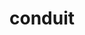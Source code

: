---
title: "conduit"
layout: cache
categories: [package, v0.21.2]
meta: {"versions": ["0.8.8"], "compilers": ["cce@=15.0.1", "gcc@=11.1.0", "gcc@=11.4.0", "gcc@=7.3.1", "gcc@=7.5.0", "gcc@=9.4.0", "oneapi@=2023.2.0"], "oss": ["amzn2", "rhel8", "ubuntu18.04", "ubuntu20.04"], "platforms": ["linux"], "targets": ["aarch64", "neoverse_n1", "neoverse_v1", "ppc64le", "x86_64_v3", "zen4"], "stacks": ["data-vis-sdk", "e4s", "e4s-cray-rhel", "e4s-neoverse_v1", "e4s-oneapi", "e4s-power", "radiuss", "radiuss-aws", "radiuss-aws-aarch64", "root"], "num_specs": 17, "num_specs_by_stack": {"radiuss-aws-aarch64": 2, "root": 17, "radiuss-aws": 1, "e4s-cray-rhel": 1, "radiuss": 2, "e4s-neoverse_v1": 3, "e4s-power": 2, "data-vis-sdk": 2, "e4s": 3, "e4s-oneapi": 1}}
spec_details: [{"hash": "audjjpgcrvkjfvrj4eiggawdsqfmkkqh", "compiler": "gcc@=7.3.1", "versions": ["0.8.8"], "os": "amzn2", "platform": "linux", "target": "aarch64", "variants": ["~adios", "+blt_find_mpi", "build_system=cmake", "build_type=Release", "~caliper", "~doc", "~doxygen", "+examples", "+fortran", "generator=make", "+hdf5", "+hdf5_compat", "~ipo", "+mpi", "+parmetis", "~python", "+shared", "~silo", "+test", "+utilities", "~zfp"], "stacks": ["radiuss-aws-aarch64", "root"], "size": "-", "tarball": "https://binaries.spack.io/v0.21.2/build_cache/linux-amzn2-aarch64/gcc-7.3.1/conduit-0.8.8/linux-amzn2-aarch64-gcc-7.3.1-conduit-0.8.8-audjjpgcrvkjfvrj4eiggawdsqfmkkqh.spack"}, {"hash": "57zavwo2dpws7nwbft6vciptfe5ssvzq", "compiler": "gcc@=7.3.1", "versions": ["0.8.8"], "os": "amzn2", "platform": "linux", "target": "neoverse_n1", "variants": ["~adios", "+blt_find_mpi", "build_system=cmake", "build_type=Release", "~caliper", "~doc", "~doxygen", "+examples", "+fortran", "generator=make", "+hdf5", "+hdf5_compat", "~ipo", "+mpi", "+parmetis", "~python", "+shared", "~silo", "+test", "+utilities", "~zfp"], "stacks": ["radiuss-aws-aarch64", "root"], "size": "-", "tarball": "https://binaries.spack.io/v0.21.2/build_cache/linux-amzn2-neoverse_n1/gcc-7.3.1/conduit-0.8.8/linux-amzn2-neoverse_n1-gcc-7.3.1-conduit-0.8.8-57zavwo2dpws7nwbft6vciptfe5ssvzq.spack"}, {"hash": "3sjaohyzk2mvv5utf3rt2ntbexibptqn", "compiler": "gcc@=7.3.1", "versions": ["0.8.8"], "os": "amzn2", "platform": "linux", "target": "x86_64_v3", "variants": ["~adios", "+blt_find_mpi", "build_system=cmake", "build_type=Release", "~caliper", "~doc", "~doxygen", "+examples", "+fortran", "generator=make", "+hdf5", "+hdf5_compat", "~ipo", "+mpi", "+parmetis", "~python", "+shared", "~silo", "+test", "+utilities", "~zfp"], "stacks": ["root", "radiuss-aws"], "size": "-", "tarball": "https://binaries.spack.io/v0.21.2/build_cache/linux-amzn2-x86_64_v3/gcc-7.3.1/conduit-0.8.8/linux-amzn2-x86_64_v3-gcc-7.3.1-conduit-0.8.8-3sjaohyzk2mvv5utf3rt2ntbexibptqn.spack"}, {"hash": "mlfr5jnagbxgzefsgwl3kileu6mdqbxh", "compiler": "cce@=15.0.1", "versions": ["0.8.8"], "os": "rhel8", "platform": "linux", "target": "zen4", "variants": ["~adios", "+blt_find_mpi", "build_system=cmake", "build_type=Release", "~caliper", "~doc", "~doxygen", "+examples", "+fortran", "generator=make", "+hdf5", "+hdf5_compat", "~ipo", "+mpi", "+parmetis", "~python", "+shared", "~silo", "+test", "+utilities", "~zfp"], "stacks": ["root", "e4s-cray-rhel"], "size": "-", "tarball": "https://binaries.spack.io/v0.21.2/build_cache/linux-rhel8-zen4/cce-15.0.1/conduit-0.8.8/linux-rhel8-zen4-cce-15.0.1-conduit-0.8.8-mlfr5jnagbxgzefsgwl3kileu6mdqbxh.spack"}, {"hash": "63gddwcdgdj6xz63ajrakiiyadnovj2p", "compiler": "gcc@=7.5.0", "versions": ["0.8.8"], "os": "ubuntu18.04", "platform": "linux", "target": "x86_64_v3", "variants": ["~adios", "+blt_find_mpi", "build_system=cmake", "build_type=Release", "~caliper", "~doc", "~doxygen", "+examples", "+fortran", "generator=make", "+hdf5", "+hdf5_compat", "~ipo", "+mpi", "+parmetis", "~python", "+shared", "~silo", "+test", "+utilities", "~zfp"], "stacks": ["radiuss", "root"], "size": "-", "tarball": "https://binaries.spack.io/v0.21.2/build_cache/linux-ubuntu18.04-x86_64_v3/gcc-7.5.0/conduit-0.8.8/linux-ubuntu18.04-x86_64_v3-gcc-7.5.0-conduit-0.8.8-63gddwcdgdj6xz63ajrakiiyadnovj2p.spack"}, {"hash": "3nhlrp3vxfw3o6cqmcmle4ww6nogyupy", "compiler": "gcc@=7.5.0", "versions": ["0.8.8"], "os": "ubuntu18.04", "platform": "linux", "target": "x86_64_v3", "variants": ["~adios", "+blt_find_mpi", "build_system=cmake", "build_type=Release", "~caliper", "~doc", "~doxygen", "+examples", "+fortran", "generator=make", "+hdf5", "+hdf5_compat", "~ipo", "+mpi", "+parmetis", "~python", "+shared", "~silo", "+test", "+utilities", "~zfp"], "stacks": ["radiuss", "root"], "size": "-", "tarball": "https://binaries.spack.io/v0.21.2/build_cache/linux-ubuntu18.04-x86_64_v3/gcc-7.5.0/conduit-0.8.8/linux-ubuntu18.04-x86_64_v3-gcc-7.5.0-conduit-0.8.8-3nhlrp3vxfw3o6cqmcmle4ww6nogyupy.spack"}, {"hash": "gle25f6cde533yzfurlvjhpkqrqoqdwr", "compiler": "gcc@=11.4.0", "versions": ["0.8.8"], "os": "ubuntu20.04", "platform": "linux", "target": "neoverse_v1", "variants": ["~adios", "+blt_find_mpi", "build_system=cmake", "build_type=Release", "~caliper", "~doc", "~doxygen", "+examples", "+fortran", "generator=make", "+hdf5", "~hdf5_compat", "~ipo", "+mpi", "+parmetis", "+python", "+shared", "~silo", "+test", "+utilities", "~zfp"], "stacks": ["e4s-neoverse_v1", "root"], "size": "-", "tarball": "https://binaries.spack.io/v0.21.2/build_cache/linux-ubuntu20.04-neoverse_v1/gcc-11.4.0/conduit-0.8.8/linux-ubuntu20.04-neoverse_v1-gcc-11.4.0-conduit-0.8.8-gle25f6cde533yzfurlvjhpkqrqoqdwr.spack"}, {"hash": "4zlwjchjmq26ftn76a2u6clijnfxlamb", "compiler": "gcc@=11.4.0", "versions": ["0.8.8"], "os": "ubuntu20.04", "platform": "linux", "target": "neoverse_v1", "variants": ["~adios", "+blt_find_mpi", "build_system=cmake", "build_type=Release", "~caliper", "~doc", "~doxygen", "+examples", "+fortran", "generator=make", "+hdf5", "+hdf5_compat", "~ipo", "+mpi", "+parmetis", "~python", "+shared", "~silo", "+test", "+utilities", "~zfp"], "stacks": ["e4s-neoverse_v1", "root"], "size": "-", "tarball": "https://binaries.spack.io/v0.21.2/build_cache/linux-ubuntu20.04-neoverse_v1/gcc-11.4.0/conduit-0.8.8/linux-ubuntu20.04-neoverse_v1-gcc-11.4.0-conduit-0.8.8-4zlwjchjmq26ftn76a2u6clijnfxlamb.spack"}, {"hash": "dqefok4oworr6huutxq7hjen3qai6rey", "compiler": "gcc@=11.4.0", "versions": ["0.8.8"], "os": "ubuntu20.04", "platform": "linux", "target": "neoverse_v1", "variants": ["~adios", "+blt_find_mpi", "build_system=cmake", "build_type=Release", "~caliper", "~doc", "~doxygen", "+examples", "+fortran", "generator=make", "+hdf5", "+hdf5_compat", "~ipo", "+mpi", "+parmetis", "~python", "+shared", "~silo", "+test", "+utilities", "~zfp"], "stacks": ["e4s-neoverse_v1", "root"], "size": "-", "tarball": "https://binaries.spack.io/v0.21.2/build_cache/linux-ubuntu20.04-neoverse_v1/gcc-11.4.0/conduit-0.8.8/linux-ubuntu20.04-neoverse_v1-gcc-11.4.0-conduit-0.8.8-dqefok4oworr6huutxq7hjen3qai6rey.spack"}, {"hash": "gbx6zv5auhtmr4corgqjnmbqiuhld7u5", "compiler": "gcc@=9.4.0", "versions": ["0.8.8"], "os": "ubuntu20.04", "platform": "linux", "target": "ppc64le", "variants": ["~adios", "+blt_find_mpi", "build_system=cmake", "build_type=Release", "~caliper", "~doc", "~doxygen", "+examples", "+fortran", "generator=make", "+hdf5", "+hdf5_compat", "~ipo", "+mpi", "+parmetis", "~python", "+shared", "~silo", "+test", "+utilities", "~zfp"], "stacks": ["e4s-power", "root"], "size": "-", "tarball": "https://binaries.spack.io/v0.21.2/build_cache/linux-ubuntu20.04-ppc64le/gcc-9.4.0/conduit-0.8.8/linux-ubuntu20.04-ppc64le-gcc-9.4.0-conduit-0.8.8-gbx6zv5auhtmr4corgqjnmbqiuhld7u5.spack"}, {"hash": "kyjm64omam5o7ppadyeubtni7btbxfp6", "compiler": "gcc@=9.4.0", "versions": ["0.8.8"], "os": "ubuntu20.04", "platform": "linux", "target": "ppc64le", "variants": ["~adios", "+blt_find_mpi", "build_system=cmake", "build_type=Release", "~caliper", "~doc", "~doxygen", "+examples", "+fortran", "generator=make", "+hdf5", "+hdf5_compat", "~ipo", "+mpi", "+parmetis", "~python", "+shared", "~silo", "+test", "+utilities", "~zfp"], "stacks": ["e4s-power", "root"], "size": "-", "tarball": "https://binaries.spack.io/v0.21.2/build_cache/linux-ubuntu20.04-ppc64le/gcc-9.4.0/conduit-0.8.8/linux-ubuntu20.04-ppc64le-gcc-9.4.0-conduit-0.8.8-kyjm64omam5o7ppadyeubtni7btbxfp6.spack"}, {"hash": "ezfoqzo3d42q5svkq6h3o4kkakp7weob", "compiler": "gcc@=11.1.0", "versions": ["0.8.8"], "os": "ubuntu20.04", "platform": "linux", "target": "x86_64_v3", "variants": ["~adios", "+blt_find_mpi", "build_system=cmake", "build_type=Release", "~caliper", "~doc", "~doxygen", "+examples", "+fortran", "generator=make", "+hdf5", "~hdf5_compat", "~ipo", "+mpi", "+parmetis", "+python", "+shared", "~silo", "+test", "+utilities", "~zfp"], "stacks": ["data-vis-sdk", "root"], "size": "-", "tarball": "https://binaries.spack.io/v0.21.2/build_cache/linux-ubuntu20.04-x86_64_v3/gcc-11.1.0/conduit-0.8.8/linux-ubuntu20.04-x86_64_v3-gcc-11.1.0-conduit-0.8.8-ezfoqzo3d42q5svkq6h3o4kkakp7weob.spack"}, {"hash": "xmhiuz3d3hrhbftjtk6f4fb7gph2xvi4", "compiler": "gcc@=11.1.0", "versions": ["0.8.8"], "os": "ubuntu20.04", "platform": "linux", "target": "x86_64_v3", "variants": ["~adios", "+blt_find_mpi", "build_system=cmake", "build_type=Release", "~caliper", "~doc", "~doxygen", "+examples", "+fortran", "generator=make", "+hdf5", "~hdf5_compat", "~ipo", "+mpi", "+parmetis", "+python", "+shared", "~silo", "+test", "+utilities", "~zfp"], "stacks": ["data-vis-sdk", "root"], "size": "-", "tarball": "https://binaries.spack.io/v0.21.2/build_cache/linux-ubuntu20.04-x86_64_v3/gcc-11.1.0/conduit-0.8.8/linux-ubuntu20.04-x86_64_v3-gcc-11.1.0-conduit-0.8.8-xmhiuz3d3hrhbftjtk6f4fb7gph2xvi4.spack"}, {"hash": "xseqvy5ifhp7tclosy2r2oaoxlbq35db", "compiler": "gcc@=11.4.0", "versions": ["0.8.8"], "os": "ubuntu20.04", "platform": "linux", "target": "x86_64_v3", "variants": ["~adios", "+blt_find_mpi", "build_system=cmake", "build_type=Release", "~caliper", "~doc", "~doxygen", "+examples", "+fortran", "generator=make", "+hdf5", "~hdf5_compat", "~ipo", "+mpi", "+parmetis", "+python", "+shared", "~silo", "+test", "+utilities", "~zfp"], "stacks": ["e4s", "root"], "size": "-", "tarball": "https://binaries.spack.io/v0.21.2/build_cache/linux-ubuntu20.04-x86_64_v3/gcc-11.4.0/conduit-0.8.8/linux-ubuntu20.04-x86_64_v3-gcc-11.4.0-conduit-0.8.8-xseqvy5ifhp7tclosy2r2oaoxlbq35db.spack"}, {"hash": "5acdfkr3ytrbs7hf2tq67f3auxrqt5yu", "compiler": "gcc@=11.4.0", "versions": ["0.8.8"], "os": "ubuntu20.04", "platform": "linux", "target": "x86_64_v3", "variants": ["~adios", "+blt_find_mpi", "build_system=cmake", "build_type=Release", "~caliper", "~doc", "~doxygen", "+examples", "+fortran", "generator=make", "+hdf5", "+hdf5_compat", "~ipo", "+mpi", "+parmetis", "~python", "+shared", "~silo", "+test", "+utilities", "~zfp"], "stacks": ["e4s", "root"], "size": "-", "tarball": "https://binaries.spack.io/v0.21.2/build_cache/linux-ubuntu20.04-x86_64_v3/gcc-11.4.0/conduit-0.8.8/linux-ubuntu20.04-x86_64_v3-gcc-11.4.0-conduit-0.8.8-5acdfkr3ytrbs7hf2tq67f3auxrqt5yu.spack"}, {"hash": "exa6sdx52cqqmymzxv6gh2g2w2c3kzvq", "compiler": "gcc@=11.4.0", "versions": ["0.8.8"], "os": "ubuntu20.04", "platform": "linux", "target": "x86_64_v3", "variants": ["~adios", "+blt_find_mpi", "build_system=cmake", "build_type=Release", "~caliper", "~doc", "~doxygen", "+examples", "+fortran", "generator=make", "+hdf5", "+hdf5_compat", "~ipo", "+mpi", "+parmetis", "~python", "+shared", "~silo", "+test", "+utilities", "~zfp"], "stacks": ["e4s", "root"], "size": "-", "tarball": "https://binaries.spack.io/v0.21.2/build_cache/linux-ubuntu20.04-x86_64_v3/gcc-11.4.0/conduit-0.8.8/linux-ubuntu20.04-x86_64_v3-gcc-11.4.0-conduit-0.8.8-exa6sdx52cqqmymzxv6gh2g2w2c3kzvq.spack"}, {"hash": "htve7sswwumx7xbga2mmjkq5vxl5hq4l", "compiler": "oneapi@=2023.2.0", "versions": ["0.8.8"], "os": "ubuntu20.04", "platform": "linux", "target": "x86_64_v3", "variants": ["~adios", "+blt_find_mpi", "build_system=cmake", "build_type=Release", "~caliper", "~doc", "~doxygen", "+examples", "+fortran", "generator=make", "+hdf5", "+hdf5_compat", "~ipo", "+mpi", "+parmetis", "~python", "+shared", "~silo", "+test", "+utilities", "~zfp"], "stacks": ["e4s-oneapi", "root"], "size": "-", "tarball": "https://binaries.spack.io/v0.21.2/build_cache/linux-ubuntu20.04-x86_64_v3/oneapi-2023.2.0/conduit-0.8.8/linux-ubuntu20.04-x86_64_v3-oneapi-2023.2.0-conduit-0.8.8-htve7sswwumx7xbga2mmjkq5vxl5hq4l.spack"}]
---